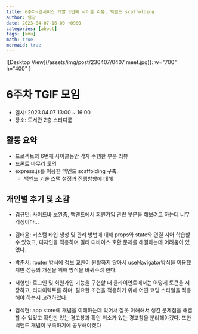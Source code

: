 ```yaml
---
title: 6주차-웹서비스 개발 5번째 사이클 리뷰, 백엔드 scaffolding
author: 팀장
date: 2023-04-07-16-00 +0900
categories: [about]
tags: [kmu]
math: true
mermaid: true
---
```


![Desktop View](/assets/img/post/230407/0407 meet.jpg){: w="700" h="400" }

# 6주차 TGIF 모임

- 일시: 2023.04.07 13:00 ~ 16:00
- 장소: 도서관 2층 스터디룸

## 활동 요약

- 프로젝트의 6번째 사이클동안 각자 수행한 부분 리뷰
- 프론트 마무리 토의
- express.js를 이용한 백엔드 scaffolding 구축,
  - 백엔드 기술 스택 설정과 진행방향에 대해

## 개인별 후기 및 소감

- 김규민: 사이드바 보완중, 백엔드에서 회원가입 관련 부분을 해보려고 하는데 너무 걱정이다...

- 김태윤: 커스텀 타입 생성 및 관리 방법에 대해 props와 state와 연결 지어 학습할 수 있었고, 디자인을 적용하며 멀티 디바이스 호환 문제를 해결하는데 어려움이 있었다.

- 박준서: router 방식에 정보 교환이 원활하지 않아서 useNavigator방식을 이용했지만 성능의 개선을 위해 방식을 바꿔주려 한다.

- 서형빈: 로그인 및 회원가입 기능을 구현할 때 클라이언트에서는 어떻게 토큰을 저장하고, 리다이렉트를 하며, 필요한 조건을 적용하기 위해 어떤 코딩 스타일을 적용해야 하는지 고려하였다.

- 엄석현: app store에 개념을 이해하는데 있어서 잘못 이해해서 생긴 문제점을 해결할 수 있었고 확인만 있는 경고창과 확인 취소가 있는 경고창을 분리해야겠다. 또한 백앤드 개념이 부족하기에 공부해야겠다
